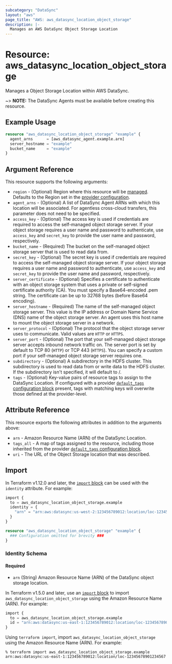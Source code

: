 ```yaml
---
subcategory: "DataSync"
layout: "aws"
page_title: "AWS: aws_datasync_location_object_storage"
description: |-
  Manages an AWS DataSync Object Storage Location
---
```


# Resource: aws_datasync_location_object_storage

Manages a Object Storage Location within AWS DataSync.

~> **NOTE:** The DataSync Agents must be available before creating this resource.

## Example Usage

```terraform
resource "aws_datasync_location_object_storage" "example" {
  agent_arns      = [aws_datasync_agent.example.arn]
  server_hostname = "example"
  bucket_name     = "example"
}
```

## Argument Reference

This resource supports the following arguments:

* `region` - (Optional) Region where this resource will be [managed](https://docs.aws.amazon.com/general/latest/gr/rande.html#regional-endpoints). Defaults to the Region set in the [provider configuration](https://registry.terraform.io/providers/hashicorp/aws/latest/docs#aws-configuration-reference).
* `agent_arns` - (Optional) A list of DataSync Agent ARNs with which this location will be associated. For agentless cross-cloud transfers, this parameter does not need to be specified.
* `access_key` - (Optional) The access key is used if credentials are required to access the self-managed object storage server. If your object storage requires a user name and password to authenticate, use `access_key` and `secret_key` to provide the user name and password, respectively.
* `bucket_name` - (Required) The bucket on the self-managed object storage server that is used to read data from.
* `secret_key` - (Optional) The secret key is used if credentials are required to access the self-managed object storage server. If your object storage requires a user name and password to authenticate, use `access_key` and `secret_key` to provide the user name and password, respectively.
* `server_certificate` - (Optional) Specifies a certificate to authenticate with an object storage system that uses a private or self-signed certificate authority (CA). You must specify a Base64-encoded .pem string. The certificate can be up to 32768 bytes (before Base64 encoding).
* `server_hostname` - (Required) The name of the self-managed object storage server. This value is the IP address or Domain Name Service (DNS) name of the object storage server. An agent uses this host name to mount the object storage server in a network.
* `server_protocol` - (Optional) The protocol that the object storage server uses to communicate. Valid values are `HTTP` or `HTTPS`.
* `server_port` - (Optional) The port that your self-managed object storage server accepts inbound network traffic on. The server port is set by default to TCP 80 (`HTTP`) or TCP 443 (`HTTPS`). You can specify a custom port if your self-managed object storage server requires one.
* `subdirectory` - (Optional) A subdirectory in the HDFS cluster. This subdirectory is used to read data from or write data to the HDFS cluster. If the subdirectory isn't specified, it will default to /.
* `tags` - (Optional) Key-value pairs of resource tags to assign to the DataSync Location. If configured with a provider [`default_tags` configuration block](/docs/providers/aws/index.html#default_tags-configuration-block) present, tags with matching keys will overwrite those defined at the provider-level.

## Attribute Reference

This resource exports the following attributes in addition to the arguments above:

* `arn` - Amazon Resource Name (ARN) of the DataSync Location.
* `tags_all` - A map of tags assigned to the resource, including those inherited from the provider [`default_tags` configuration block](/docs/providers/aws/index.html#default_tags-configuration-block).
* `uri` - The URL of the Object Storage location that was described.

## Import


In Terraform v1.12.0 and later, the [`import` block](https://developer.hashicorp.com/terraform/language/import) can be used with the `identity` attribute. For example:

```terraform
import {
  to = aws_datasync_location_object_storage.example
  identity = {
    "arn" = "arn:aws:datasync:us-west-2:123456789012:location/loc-12345678901234567"
  }
}

resource "aws_datasync_location_object_storage" "example" {
  ### Configuration omitted for brevity ###
}
```

### Identity Schema

#### Required

- `arn` (String) Amazon Resource Name (ARN) of the DataSync object storage location.

In Terraform v1.5.0 and later, use an [`import` block](https://developer.hashicorp.com/terraform/language/import) to import `aws_datasync_location_object_storage` using the Amazon Resource Name (ARN). For example:

```terraform
import {
  to = aws_datasync_location_object_storage.example
  id = "arn:aws:datasync:us-east-1:123456789012:location/loc-12345678901234567"
}
```

Using `terraform import`, import `aws_datasync_location_object_storage` using the Amazon Resource Name (ARN). For example:

```console
% terraform import aws_datasync_location_object_storage.example arn:aws:datasync:us-east-1:123456789012:location/loc-12345678901234567
```
